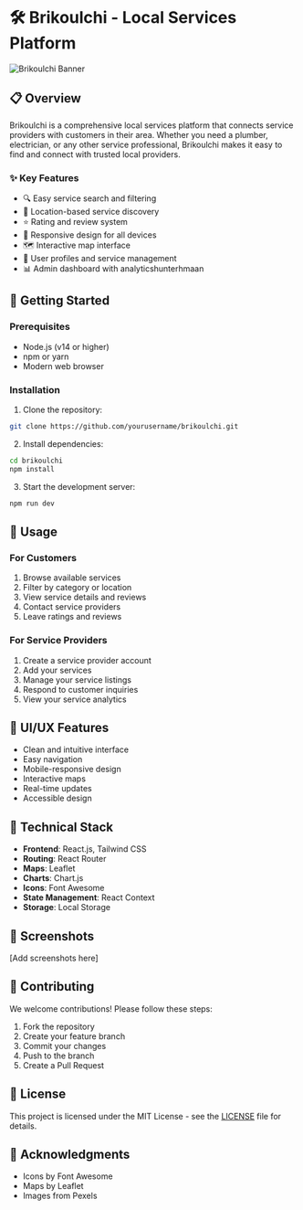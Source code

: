 # 🛠️ Brikoulchi - Local Services Platform

![Brikoulchi Banner](https://images.pexels.com/photos/3183150/pexels-photo-3183150.jpeg?auto=compress&cs=tinysrgb&w=1260&h=750&dpr=2)

## 📋 Overview

Brikoulchi is a comprehensive local services platform that connects service providers with customers in their area. Whether you need a plumber, electrician, or any other service professional, Brikoulchi makes it easy to find and connect with trusted local providers.

### ✨ Key Features

- 🔍 Easy service search and filtering
- 📍 Location-based service discovery
- ⭐ Rating and review system
- 📱 Responsive design for all devices
- 🗺️ Interactive map interface
- 👤 User profiles and service management
- 📊 Admin dashboard with analyticshunterhmaan

## 🚀 Getting Started

### Prerequisites

- Node.js (v14 or higher)
- npm or yarn
- Modern web browser

### Installation

1. Clone the repository:
```bash
git clone https://github.com/yourusername/brikoulchi.git
```

2. Install dependencies:
```bash
cd brikoulchi
npm install
```

3. Start the development server:
```bash
npm run dev
```

## 🎯 Usage

### For Customers

1. Browse available services
2. Filter by category or location
3. View service details and reviews
4. Contact service providers
5. Leave ratings and reviews

### For Service Providers

1. Create a service provider account
2. Add your services
3. Manage your service listings
4. Respond to customer inquiries
5. View your service analytics

## 🎨 UI/UX Features

- Clean and intuitive interface
- Easy navigation
- Mobile-responsive design
- Interactive maps
- Real-time updates
- Accessible design

## 🔧 Technical Stack

- **Frontend**: React.js, Tailwind CSS
- **Routing**: React Router
- **Maps**: Leaflet
- **Charts**: Chart.js
- **Icons**: Font Awesome
- **State Management**: React Context
- **Storage**: Local Storage

## 📱 Screenshots

[Add screenshots here]

## 👥 Contributing

We welcome contributions! Please follow these steps:

1. Fork the repository
2. Create your feature branch
3. Commit your changes
4. Push to the branch
5. Create a Pull Request

## 📄 License

This project is licensed under the MIT License - see the [LICENSE](LICENSE) file for details.

## 🙏 Acknowledgments

- Icons by Font Awesome
- Maps by Leaflet
- Images from Pexels